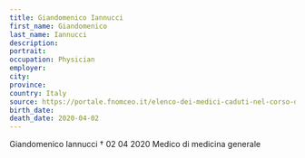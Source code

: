 ```yaml
---
title: Giandomenico Iannucci
first_name: Giandomenico
last_name: Iannucci
description: 
portrait: 
occupation: Physician
employer: 
city: 
province: 
country: Italy
source: https://portale.fnomceo.it/elenco-dei-medici-caduti-nel-corso-dellepidemia-di-covid-19/
birth_date: 
death_date: 2020-04-02
---
```


Giandomenico Iannucci † 02 04 2020
Medico di medicina generale